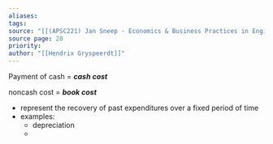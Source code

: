 ```yaml
---
aliases: 
tags: 
source: "[[(APSC221) Jan Sneep - Economics & Business Practices in Engineering.pdf#page=20&selection=335,1,336,26|(APSC221) Jan Sneep - Economics & Business Practices in Engineering, page 20]]"
source page: 20
priority: 
author: "[[Hendrix Gryspeerdt]]"
---
```

Payment of cash = ***cash cost***

noncash cost = ***book cost***
- represent the recovery of past expenditures over a fixed period of time
- examples:
    - depreciation
    - 